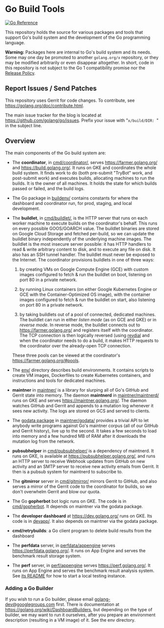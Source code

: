 # Go Build Tools

[![Go Reference](https://pkg.go.dev/badge/golang.org/x/build.svg)](https://pkg.go.dev/golang.org/x/build)

This repository holds the source for various packages and tools that support
Go's build system and the development of the Go programming language.

**Warning:** Packages here are internal to Go's build system and its needs.
Some may one day be promoted to another `golang.org/x` repository,
or they may be modified arbitrarily or even disappear altogether.
In short, code in this repository is not subject to the Go 1 compatibility
promise nor the [Release Policy](https://go.dev/doc/devel/release#policy).

## Report Issues / Send Patches

This repository uses Gerrit for code changes. To contribute, see
https://golang.org/doc/contribute.html.

The main issue tracker for the blog is located at
https://github.com/golang/go/issues. Prefix your issue with
"`x/build/DIR: `" in the subject line.

## Overview

The main components of the Go build system are:

* The **coordinator**, in
  [cmd/coordinator/](https://dev.golang.org/dir/build/cmd/coordinator/),
  serves https://farmer.golang.org/ and https://build.golang.org/.
  It runs on GKE and coordinates the whole build system. It finds work
  to do (both pre-submit "TryBot" work, and post-submit work) and executes
  builds, allocating machines to run the builds. It is the owner of all machines.
  It holds the state for which builds passed or failed, and the build logs.

* The Go package in [buildenv/](https://dev.golang.org/dir/build/buildenv/)
  contains constants for where the dashboard and coordinator run, for prod,
  staging, and local development.

* The **buildlet**, in
  [cmd/buildlet/](https://dev.golang.org/dir/build/cmd/buildlet/), is the
  HTTP server that runs on each worker machine to execute builds on the
  coordinator's behalf. This runs on every possible GOOS/GOARCH value. The
  buildlet binaries are stored on Google Cloud Storage and fetched
  per-build, so we can update the buildlet binary independently of the
  underlying machine images. The buildlet is the most insecure server
  possible: it has HTTP handlers to read & write arbitrary content to disk,
  and to execute any file on disk. It also has an SSH tunnel handler. The
  buildlet must never be exposed to the Internet. The coordinator provisions
  buildlets in one of three ways:

  1. by creating VMs on Google Compute Engine (GCE) with custom images
  configured to fetch & run the buildlet on boot, listening on port 80 in a
  private network.

  2. by running Linux containers (on either Google Kubernetes Engine
  or GCE with the Container-Optimized OS image), with the container
  images configured to fetch & run the buildlet on start, also
  listening on port 80 in a private network.

  3. by taking buildlets out of a pool of connected, dedicated machines. The
  buildlet can run in either *listen mode* (as on GCE and GKE) or in
  *reverse mode*. In reverse mode, the buildlet connects out to
  https://farmer.golang.org/ and registers itself with the coordinator. The
  TCP connection is then logically reversed (using
  [revdial](https://dev.golang.org/dir/build/revdial/) and when the
  coordinator needs to do a build, it makes HTTP requests to the coordinator
  over the already-open TCP connection.

  These three pools can be viewed at the coordinator's
  https://farmer.golang.org/#pools.


* The [env/](https://dev.golang.org/dir/build/env/) directory describes
  build environments. It contains scripts to create VM images, Dockerfiles
  to create Kubernetes containers, and instructions and tools for dedicated
  machines.


* **maintner** in [maintner/](https://dev.golang.org/dir/build/maintner) is
  a library for slurping all of Go's GitHub and Gerrit state into memory.
  The daemon **maintnerd** in
  [maintner/maintnerd/](https://dev.golang.org/dir/build/maintner/maintnerd)
  runs on GKE and serves https://maintner.golang.org/. The daemon watches
  GitHub and Gerrit and appends to a mutation log whenever it sees new
  activity. The logs are stored on GCS and served to clients.


* The [godata package](https://godoc.org/golang.org/x/build/maintner/godata)
  in [maintner/godata/](https://dev.golang.org/dir/build/maintner/godata)
  provides a trivial API to let anybody write programs against
  Go's maintner corpus (all of our GitHub and Gerrit history), live up
  to the second. It takes a few seconds to load into memory and a few hundred
  MB of RAM after it downloads the mutation log from the network.


* **pubsubhelper** in
  [cmd/pubsubhelper/](https://dev.golang.org/dir/build/cmd/pubsubhelper/) is
  a dependency of maintnerd. It runs on GKE, is available at
  https://pubsubhelper.golang.org/, and runs an HTTP server to receive
  Webhook updates from GitHub on new activity and an SMTP server to receive
  new activity emails from Gerrit. It then is a pubsub system for maintnerd
  to subscribe to.


* The **gitmirror** server in
  [cmd/gitmirror/](https://dev.golang.org/dir/build/cmd/gitmirror) mirrors
  Gerrit to GitHub, and also serves a mirror of the Gerrit code to the
  coordinator for builds, so we don't overwhelm Gerrit and blow our quota.


* The Go **gopherbot** bot logic runs on GKE. The code is in
  [cmd/gopherbot](https://dev.golang.org/dir/build/cmd/gopherbot). It
  depends on maintner via the godata package.


* The **developer dashboard** at https://dev.golang.org/ runs on GKE.
  Its code is in [devapp/](https://dev.golang.org/dir/build/devapp/).
  It also depends on maintner via the godata package.


* **cmd/retrybuilds**: a Go client program to delete build results from the
    dashboard


* The **perfdata** server, in
  [perfdata/appengine](https://dev.golang.org/dir/build/perfdata/appengine)
  serves https://perfdata.golang.org/. It runs on App Engine and
  serves the benchmark result storage system.


* The **perf** server, in
  [perf/appengine](https://dev.golang.org/dir/build/perf/appengine)
  serves https://perf.golang.org/. It runs on App Engine and serves
  the benchmark result analysis system. See [its
  README](perf/README.md) for how to start a local testing instance.


### Adding a Go Builder

If you wish to run a Go builder, please email
[golang-dev@googlegroups.com](mailto:golang-dev@googlegroups.com) first. There
is documentation at https://golang.org/wiki/DashboardBuilders, but depending
on the type of builder, we may want to run it ourselves, after you prepare an
environment description (resulting in a VM image) of it. See the env directory.

